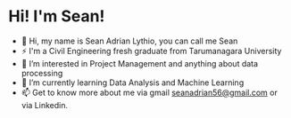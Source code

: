 # Hi! I'm Sean!
- 👋 Hi, my name is Sean Adrian Lythio, you can call me Sean
- ⚡ I'm a Civil Engineering fresh graduate from Tarumanagara University
- 👀 I’m interested in Project Management and anything about data processing 
- 🌱 I’m currently learning Data Analysis and Machine Learning
- 📫 Get to know more about me via gmail seanadrian56@gmail.com or via Linkedin.

<!---
seanadrian56/seanadrian56 is a ✨ special ✨ repository because its `README.md` (this file) appears on your GitHub profile.
You can click the Preview link to take a look at your changes.
--->
